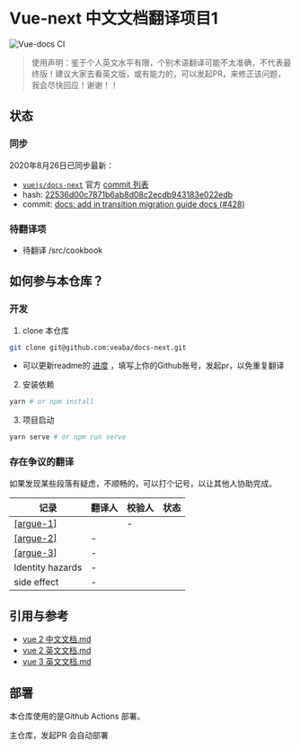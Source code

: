 # Vue-next 中文文档翻译项目1

![Vue-docs CI](https://github.com/veaba/docs-next/workflows/Vue-docs%20CI/badge.svg)     

> 使用声明：鉴于个人英文水平有限，个别术语翻译可能不太准确，不代表最终版！建议大家去看英文版，或有能力的，可以发起PR，来修正该问题，我会尽快回应！谢谢！！

## 状态

###  同步

2020年8月26日已同步最新：

- [`vuejs/docs-next`](https://github.com/vuejs/docs-next) 官方 [commit 列表](https://github.com/vuejs/docs-next/commits/master)
- hash: [22536d00c7871b6ab8d08c2ecdb943183e022edb](https://github.com/vuejs/docs-next/commit/22536d00c7871b6ab8d08c2ecdb943183e022edb)
- commit: [docs: add in transition migration guide docs (#428) ](https://github.com/vuejs/docs-next/commit/22536d00c7871b6ab8d08c2ecdb943183e022edb)

### 待翻译项

- 待翻译 /src/cookbook

## 如何参与本仓库？

### 开发

1. clone 本仓库
```bash
git clone git@github.com:veaba/docs-next.git
```
  - 可以更新readme的 [进度](#进度) ，填写上你的Github账号，发起pr，以免重复翻译

2. 安装依赖
```bash
yarn # or npm install
```

3. 项目启动
```bash
yarn serve # or npm run serve
```


### 存在争议的翻译

如果发现某些段落有疑虑，不顺畅的，可以打个记号，以让其他人协助完成。

|记录|翻译人|校验人|状态|
|----|----|----|----|
|[[argue-1]](/src/guide/installation.md#argue-1)||-||
|[[argue-2]](/src/guide/reactivity-computed-watchers.md#argue-2)|-|||
|[[argue-3]](/src/guide/reactivity-computed-watchers.md#argue-3)|-|||
|Identity hazards|-|||
| side effect|-|||


## 引用与参考

- [vue 2 中文文档.md](https://cn.vuejs.org)
- [vue 2 英文文档.md](https://vuejs.org)
- [vue 3 英文文档.md](https://v3.vuejs.org)


## 部署


本仓库使用的是Github Actions 部署。

主仓库，发起PR 会自动部署
